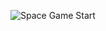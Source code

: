 ![Space Game Start](https://user-images.githubusercontent.com/80906139/111888072-e3864e00-899e-11eb-8951-267af8ef2ad3.png)


